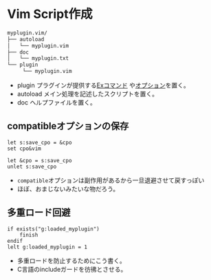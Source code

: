 # Vim Script作成
```markdown
myplugin.vim/
├── autoload
│   └── myplugin.vim
├── doc
│   └── myplugin.txt
└── plugin
     └── myplugin.vim
```
* plugin    プラグインが提供する[Exコマンド](./command.md) や[オプション](./option.md)を置く。
* autoload メイン処理を記述したスクリプトを置く。
* doc       ヘルプファイルを置く。

## compatibleオプションの保存
```vim
let s:save_cpo = &cpo
set cpo&vim

let &cpo = s:save_cpo
unlet s:save_cpo
```
* `compatible`オプションは副作用があるから一旦退避させて戻すっぽい
* ほぼ、おまじないみたいな物だろう。

## 多重ロード回避
```vim
if exists("g:loaded_myplugin")
    finish
endif
lelt g:loaded_myplugin = 1
```
* 多重ロードを防止するためにこう書く。
* C言語のincludeガードを彷彿とさせる。
